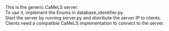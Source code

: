 This is the generic CaMeLS server.  
To use it, implement the Enums in database_identifier.py.  
Start the server by running server.py and distribute the server IP to clients.  
Clients need a compatible CaMeLS implementation to connect to the server.  
